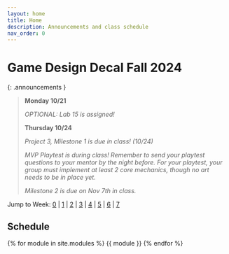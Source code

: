 ```yaml
---
layout: home
title: Home
description: Announcements and class schedule
nav_order: 0
---
```


# Game Design Decal Fall 2024

{: .announcements }
> **Monday 10/21**
>
> *OPTIONAL: Lab 15 is assigned!*
>
> **Thursday 10/24**
>
> *Project 3, Milestone 1 is due in class! (10/24)*
>
> *MVP Playtest is during class! Remember to send your playtest questions to your mentor by the night before. For your playtest, your group must implement at least 2 core mechanics, though no art needs to be in place yet.*
>
> *Milestone 2 is due on Nov 7th in class.*
> 

Jump to Week: [0](#week-0) \| [1](#week-1) \| [2](#week-2) \| [3](#week-3) \| [4](#week-4) \| [5](#week-5) \| [6](#week-6) \| [7](#week-7)

<!-- \| [2](#week-2) \| [3](#week-3) \| [4](#week-4) \| [5](#week-5) \| [6](#week-6) \| [7](#week-7) \| [8](#week-8) \| [9](#week-9) \| [10](#week-10) \| [11](#week-11) \| [12](#week-12) \| [13](#week-13) \| [14](#week-14) -->
## Schedule

{% for module in site.modules %}
{{ module }}
{% endfor %}

[Lab 0: Setup Unity]: ./pages/labs/lab0/lab0
[Lab 1]: ./pages/labs/lab1/lab1
[Lab 2]: ./pages/labs/lab2/lab2
[Lab 3]: ./pages/labs/lab3/lab3
[Lab 4]: ./pages/labs/lab4/lab4
[Lab 5]: ./pages/labs/lab5/lab5
[Lab 6]: ./pages/labs/lab6/lab6
[Lab 7]: ./pages/labs/lab7/lab7
[Lab 8]: ./pages/labs/lab8/lab8
[Lab 9]: ./pages/labs/lab9/lab9
[Lab 10]: ./pages/labs/lab10/lab10
[Lab 11]: ./pages/labs/lab11/lab11
[Lab 12]: ./pages/labs/lab12/lab12
[Lab 13]: ./pages/labs/lab13/lab13
[Lab 14]: ./pages/labs/lab14/lab14
[Lab 15]: ./pages/labs/lab15/lab15
[Lab 16]: ./pages/labs/lab16/lab16
[Lab 17]: ./pages/labs/lab17/lab17
[Project 1]: ./pages/projects/Projects
[Project 2]: ./pages/projects/project2/project2
[Project 3]: ./pages/projects/project3/project3

[form]: https://forms.gle/WrDUcRKpRqHvDXwA7

[Apply]: https://tinyurl.com/fa24gddapp

